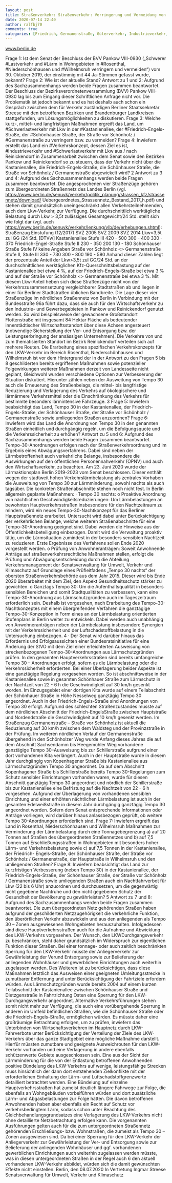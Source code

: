 ```yaml
---
layout: post
title: Straßenverkehr: Straßenverkehr: Verringerung und Vermeidung von schwerem Lastverkehr und Lärm in Wohngebieten in Rosenthal, Niederschönhausen und Wilhelmsruh, aus Senat
date: 2020-07-14 22:40
author: ralfbj70
comments: true
categories: [Friedrich, Germanenstraße, Güterverkehr, Industrieverkehr, Kastanienallee, Lärm, Lastverkehr, Niederschönhausen, Rosenthal, Schönhauser, Schwerlastverkehr, Straßenverkehr, Verkehrskonzept, Wilhelmsruh]
---
```

www.berlin.de

Frage 1:
Ist dem Senat der Beschluss der BVV Pankow VIII-0930 („Schwerer #Lastverkehr und #Lärm in Wohngebieten
in #Rosenthal, #Niederschönhausen und #Wilhelmsruh verringern und vermeiden“) vom 30. Oktober 2019, der
einstimmig mit 44 Ja-Stimmen gefasst wurde, bekannt?
Frage 2:
Wie ist der aktuelle Stand?
Antwort zu 1 und 2:
Aufgrund des Sachzusammenhangs werden beide Fragen zusammen beantwortet.
Der Beschluss der Bezirksverordnetenversammlung (BVV) Pankow VIII-0930 lag bis zum
Eingang dieser Schriftlichen Anfrage nicht vor. Die Problematik ist jedoch bekannt und es
hat deshalb auch schon ein Gespräch zwischen dem für Verkehr zuständigen Berliner
Staatssekretär Streese mit den betroffenen Bezirken und Brandenburger Landkreisen
stattgefunden, um Lösungsmöglichkeiten zu diskutieren.
Frage 3:
Welche kurz-, mittel- und langfristigen Maßnahmen ergreift das Land, um #Schwerlastverkehr mit Lkw in der
#Kastanienallee, der #Friedrich-Engels-Straße, der #Schönhauser Straße, der Straße vor Schönholz /
#Germanenstraße zu verringern bzw. zu vermeiden?
Frage 4:
Inwiefern erstellt das Land ein #Verkehrskonzept, dessen Ziel es ist, #Industrieverkehr und #Schwerlastverkehr
mit Lkw aus / nach Reinickendorf in Zusammenarbeit zwischen dem Senat sowie den Bezirken Pankow und
Reinickendorf so zu steuern, dass der Verkehr nicht über die Kastanienallee, die Friedrich-Engels-Straße,
die Schönhauser Straße, die Straße vor Schönholz / Germanenstraße abgewickelt wird?
2
Antwort zu 3 und 4:
Aufgrund des Sachzusammenhangs werden beide Fragen zusammen beantwortet.
Die angesprochenen vier Straßenzüge gehören zum übergeordneten Straßennetz des
Landes Berlin (vgl.
https://www.berlin.de/senuvk/verkehr/politik_planung/strassen_kfz/strassennetz/download/
Uebergeordnetes_Strassennetz_Bestand_2017_h.pdf) und stehen damit grundsätzlich
uneingeschränkt allen Verkehrsteilnehmenden, auch dem Lkw-Verkehr, zur Verfügung.
Die durchschnittlich werktägliche Belastung durch Lkw &gt; 3,5t zulässiges
Gesamtgewicht/24 Std. stellt sich wie folgt dar (vgl. auch
https://www.berlin.de/senuvk/verkehr/lenkung/vlb/de/erhebungen.shtml):
Straßenzug Einstufung
(12/2017)
SVZ 2005 SVZ
2009
SVZ 2014
Lkw&gt;3,5t zul GG /24 Std. [DTVw]
Kastanienallee Stufe III 420 - 500 300 - 400 330 - 370
Friedrich-Engel-Straße Stufe II 230 - 350 200 130 - 180
Schönhauser Straße Stufe IV keine Angaben
Straße vor Schönholz &lt;&gt;
Germanenstraße
Stufe II, Stufe
III
330 - 730 300 - 800 190 - 580
Anhand dieser Zahlen liegt der prozentuale Anteil der Lkw&gt;3,5t zul GG/24 Std. an der
durchschnittlichen werktäglichen Kfz-Querschnittsbelastung auf der Kastanienallee bei
etwa 4 %, auf der Friedrich-Engels-Straße bei etwa 3 % und auf der Straße vor Schönholz
&lt;&gt; Germanenstraße bei etwa 3 %.
Mit diesem Lkw-Anteil heben sich diese Straßenzüge nicht von der
Verkehrszusammensetzung vergleichbarer Stadtstraßen ab und liegen in einer für Berliner
Stadtstraßen üblichen Bandbreite.
Die Lage dieser vier Straßenzüge im nördlichen Straßennetz von Berlin in Verbindung mit
der Bundesstraße 96a führt dazu, dass sie auch für den Wirtschaftsverkehr zu den
Industrie- und Gewerbegebieten in Pankow und Reinickendorf genutzt werden. So wird
beispielsweise der gewachsene Großstandort Flottenstraße mit insgesamt 84 Hektar
Fläche als bedeutender innerstädtischer Wirtschaftsstandort über diese Achsen
angesteuert (notwendige Sicherstellung der Ver- und Entsorgung bzw. der
Leistungserbringung der ansässigen Unternehmen). Die Verkehre von und zum
thematisierten Standort im Bezirk Reinickendorf verteilen sich auf mehrere Routen.
Die Erarbeitung eines spezifischen Verkehrskonzepts für den LKW-Verkehr im Bereich
Rosenthal, Niederschönhausen und Wilhelmsruh ist vor dem Hintergrund der in der
Antwort zu den Fragen 5 bis 8 geschilderten bereits ergriffenen Maßnahmen sowie
potenzieller Folgewirkungen weiterer Maßnahmen derzeit von Landesseite nicht geplant,
Gleichwohl wurden verschiedene Optionen zur Verbesserung der Situation diskutiert.
Hierunter zählen neben der Ausweitung von Tempo 30 auch die Erneuerung des
Straßenbelags, die mittel- bis langfristige Reduzierung und Verlagerung des Verkehrs auf
ökologischere und lärmärmere Verkehrsmittel oder die Einschränkung des Verkehrs für
bestimmte besonders lärmintensive Fahrzeuge.
3
Frage 5:
Inwiefern beabsichtigt das Land, Tempo 30 in der Kastanienallee, der Friedrich-Engels-Straße, der
Schönhauser Straße, der Straße vor Schönholz / Germanenstraße sowie umliegenden Straßen
anzuordnen?
Frage 6:
Inwiefern wird das Land die Anordnung von Tempo 30 in den genannten Straßen einheitlich und
durchgängig regeln, um die Befolgungsquote und die Verkehrssicherheit zu erhöhen?
Antwort zu 5 und 6:
Aufgrund des Sachzusammenhangs werden beide Fragen zusammen beantwortet.
Tempo-30-Anordnungen erfolgen nach der Straßenverkehrsordnung und im Ergebnis
eines Abwägungsverfahrens. Dabei sind neben der Lärmbetroffenheit auch verkehrliche
Belange, insbesondere die Auswirkungen auf den öffentlichen Personennahverkehr
(ÖPNV) und auch den Wirtschaftsverkehr, zu beachten.
Am 23. Juni 2020 wurde der Lärmaktionsplan Berlin 2019-2023 vom Senat beschlossen.
Dieser enthält wegen der stadtweit hohen Verkehrslärmbelastung als zentrales Vorhaben
die Ausweitung von Tempo 30 zur Lärmminderung, sowohl nachts als auch tagsüber. Die
konkreten Straßenabschnitte stehen noch nicht fest. In Berlin allgemein geplante
Maßnahmen:
· Tempo 30 nachts:
o Proaktive Anordnung von nächtlichen Geschwindigkeitsreduzierungen:
Um Lärmbelastungen an bewohnten Hauptverkehrsstraßen insbesondere für
den Nachtzeitraum zu mindern, wird ein neues Tempo-30-Nachtkonzept für
das Berliner Hauptstraßennetz erarbeitet. Untersucht wird dabei unter
Berücksichtigung der verkehrlichen Belange, welche weiteren
Straßenabschnitte für eine Tempo-30-Anordnung geeignet sind. Dabei
werden die Hinweise aus der Öffentlichkeitsbeteiligung einbezogen. Damit
wird die Verwaltung proaktiv tätig, um die Lärmsituation zumindest in der
besonders sensiblen Nachtzeit zu reduzieren. Erste Ergebnisse des
Verfahrens sollen Ende 2020 vorgestellt werden.
o Prüfung von Anwohneranträgen:
Soweit Anwohnende Anträge auf straßenverkehrsrechtliche Maßnahmen
stellen, erfolgt die Prüfung und Abwägungsentscheidung durch die Abteilung
Verkehrsmanagement der Senatsverwaltung für Umwelt, Verkehr und
Klimaschutz auf Grundlage eines Prüfleitfadens „Tempo 30 nachts“ der
obersten Straßenverkehrsbehörde aus dem Jahr 2015. Dieser wird bis Ende
2020 überarbeitet mit dem Ziel, den Aspekt Gesundheitsschutz stärker zu
gewichten.
o Ganztags Tempo 30:
Um die Aufenthaltsqualität in besonders sensiblen Bereichen und somit
Stadtqualitäten zu verbessern, kann eine Tempo-30-Anordnung aus
Lärmschutzgründen auch im Tageszeitraum erforderlich sein. Deshalb ist
vorgesehen, nach Erarbeitung des Tempo-30-Nachtkonzeptes mit einem
übergreifenden Verfahren die ganztägige Tempo-30-Konzeption in Form
eines an der Lärmbelastung orientierten Stufenplans in Berlin weiter zu
entwickeln. Dabei werden auch unabhängig von Anwohneranträgen neben
der Lärmbelastung insbesondere Synergien mit der Verkehrssicherheit und
der Luftschadstoffbelastung in die Untersuchung einbezogen.
4
· Der Senat wird darüber hinaus das Erfordernis und Erfolgsaussichten einer
Bundesratsinitiative für eine Änderung der StVO mit dem Ziel einer erleichterten
Ausweisung von streckenbezogenen Tempo-30-Anordnungen aus
Lärmschutzgründen prüfen.
In den genannten Hauptverkehrsstraßen sind bereits umfangreiche Tempo 30 –
Anordnungen erfolgt, sofern es die Lärmbelastung oder die Verkehrssicherheit erforderten.
Bei einer Überlagerung beider Aspekte ist eine ganztägige Regelung vorgesehen worden.
So ist abschnittsweise in der Kastanienallee sowie in gesamten Schönhauer Straße zum
Lärmschutz in der Nachtzeit von 22 - 6 h die Geschwindigkeit auf 30 km/h gesenkt
worden. Im Einzugsgebiet einer dortigen Kita wurde auf einem Teilabschnitt der
Schönhauer Straße in Höhe Nesselweg ganztägig Tempo 30 angeordnet. Auch in der
Friedrich-Engels-Straße sind Anordnungen von Tempo 30 erfolgt. Aufgrund des
schlechten Straßenzustandes musste auf dem nördlichen Abschnitt der Friedrich-EngelsStraße zwischen Hauptstraße und Nordendstraße die Geschwindigkeit auf 10 km/h
gesenkt werden. Im Straßenzug Germanenstraße – Straße vor Schönholz ist aktuell die
Reduzierung auf 30 km/h zwischen dem Waldsteg und der Provinzstraße in der Prüfung.
Im weiteren nördlichen Verlauf der Germanenstraße übergehend in den Schönholzer Weg
wurde Anfang dieses Jahres die auf dem Abschnitt Sachsendamm bis Heegemühler Weg
vorhandene ganztägige Tempo 30–Ausweisung bis zur Schillerstraße aufgrund einer dort
vorhandenen Kita verlängert. Auch in der Hauptstraße wurde in diesem Jahr durchgängig
von Kopenhagener Straße bis Kastanienallee aus Lärmschutzgründen Tempo 30
angeordnet. Da auf dem Abschnitt Kopenhagener Straße bis Schillerstraße bereits Tempo
30-Regelungen zum Schutz sensibler Einrichtungen vorhanden waren, wurde für diesen
Abschnitt ganztägig Tempo 30 angeordnet und nördlich der Schillerstraße bis zur
Kastanienallee eine Befristung auf die Nachtzeit von 22 - 6 h vorgesehen. Aufgrund der
Überlagerung von vorhandenen sensiblen Einrichtung und einer erhöhten nächtlichen
Lärmbelastung ist auch in der gesamten Edelweißstraße in diesem Jahr durchgängig
ganztägig Tempo 30 angeordnet worden.
Sofern dem Senat entsprechende Informationen oder Anträge vorliegen, wird darüber
hinaus anlassbezogen geprüft, ob weitere Tempo 30-Anordnungen erforderlich sind.
Frage 7:
Inwiefern ergreift das Land in Rosenthal, Niederschönhausen und Wilhelmsruh Maßnahmen zur
Verminderung der Lärmbelastung durch eine Tonnagebegrenzung
a) auf 20 Tonnen auf Straßen des übergeordneten Straßennetzes und
b) auf 7,5 Tonnen auf Erschließungsstraßen in Wohngebieten mit besonders hoher Lärm- und
Verkehrsbelastung sowie
c) auf 7,5 Tonnen in der Kastanienallee, der Friedrich- Engels-Straße, der Schönhauser Straße, der
Straße vor Schönholz / Germanenstraße, der Hauptstraße in Wilhelmsruh und den umliegenden
Straßen?
Frage 8:
Inwiefern beabsichtigt das Land zur kurzfristigen Verbesserung (neben Tempo 30) in der Kastanienallee, der
Friedrich-Engels-Straße, der Schönhauser Straße, der Straße vor Schönholz / Germanenstraße sowie
umliegenden Straßen auch ein Nachtfahrverbot für Lkw (22 bis 6 Uhr) anzuordnen und durchzusetzen, um
die gegenwärtig nicht gegebene Nachtruhe und den nicht gegebenen Schutz der Gesundheit der
Bevölkerung zu gewährleisten?
5
Antwort zu 7 und 8:
Aufgrund des Sachzusammenhangs werden beide Fragen zusammen beantwortet.
Die zum übergeordneten Netz gehörenden Straßen haben aufgrund der geschilderten
Netzzugehörigkeit die verkehrliche Funktion, den überörtlichen Verkehr abzuwickeln und
aus den anliegenden als Tempo 30 – Zonen ausgewiesenen Wohngebieten
herauszuhalten. Infolgedessen sind diese Hauptverkehrsstraßen auch für die Aufnahme
und Abwicklung des LKW-Verkehrs vorgesehen. Der Wunsch, den LKWDurchgangsverkehr zu beschränken, steht daher grundsätzlich im Widerspruch zur
eigentlichen Funktion dieser Straßen. Bei einer tonnage- oder auch zeitlich beschränkten
Sperrung für den LKW-Verkehr müsste der Anliegerverkehr zur Gewährleistung der Verund Entsorgung sowie zur Belieferung der anliegenden Wohnhäuser und gewerblichen
Einrichtungen auch weiterhin zugelassen werden. Des Weiteren ist zu berücksichtigen,
dass diese Maßnahmen letztlich das Ausweisen einer geeigneten Umleitungsstrecke in
zumutbarer Entfernung und unter Berücksichtigung der Fahrtziele erfordern würden. Aus
Lärmschutzgründen wurde bereits 2004 auf einem kurzen Teilabschnitt der Kastanienallee
zwischen Schönhauser Straße und Dietzgenstraße in Fahrtrichtung Osten eine Sperrung
für den LKW-Durchgangsverkehr angeordnet. Alternative Verkehrsführungen stehen somit
nicht mehr zur Verfügung, die auch eine vorübergehende Sperrung in anderen im Umfeld
befindlichen Straßen, wie die Schönhauser Straße oder die Friedrich-Engels-Straße,
ermöglichen würden.
Es müsste daher eine großräumige Betrachtung erfolgen, um zu prüfen, inwiefern das
Unterbinden von Wirtschaftsverkehren im Hauptnetz durch LKW-Fahrverbote unter
Berücksichtigung der Verteilung der Ziele des LKW-Verkehrs über das ganze Stadtgebiet
eine mögliche Maßnahme darstellt. Hierfür müssten zumutbare und geeignete
Ausweichrouten für den LKW-Verkehr vorhanden und eine Verlagerung in andere
ebenfalls schützenwerte Gebiete ausgeschlossen sein. Eine aus der Sicht der
Lärmminderung für die von der Entlastung betroffenen Anwohnenden positive Bündelung
des LKW-Verkehrs auf wenige, leistungsfähige Strecken muss hinsichtlich der dann dort
entstehenden Zielkonflikte mit der erforderlichen Einhaltung der Lärm- und
Luftschadstoffgrenzwerte detailliert betrachtet werden. Eine Bündelung auf einzelne
Hauptverkehrsstraßen hat zumeist deutlich längere Fahrwege zur Folge, die ebenfalls an
Wohngebäuden vorbeiführen würden und dort zusätzliche Lärm- und Abgasbelastungen
zur Folge hätten. Die davon betroffenen Anwohnenden haben aber ebenfalls ein Recht auf
Schutz vor verkehrsbedingtem Lärm, sodass schon unter Beachtung des
Gleichbehandlungsgrundsatzes eine Verlagerung des LKW-Verkehrs nicht ohne
detaillierte Netzbetrachtung erfolgen kann.
Die vorgenannten Ausführungen gelten auch für die zum untergeordneten Straßennetz
gehörenden Erschließungs- bzw. Wohnstraßen, die zumeist als Tempo 30 – Zonen
ausgewiesen sind. Da bei einer Sperrung für den LKW-Verkehr der Anliegerverkehr zur
Gewährleistung der Ver- und Entsorgung sowie zur Belieferung der anliegenden
Wohnhäuser und ggf. vorhandenen gewerblichen Einrichtungen auch weiterhin
zugelassen werden müsste, was in diesen untergeordneten Straßen in der Regel auch
6
den aktuell vorhandenen LKW-Verkehr abbildet, würden sich die damit gewünschten
Effekte nicht einstellen.
Berlin, den 08.07.2020
In Vertretung
Ingmar Streese
Senatsverwaltung für
Umwelt, Verkehr und Klimaschutz
